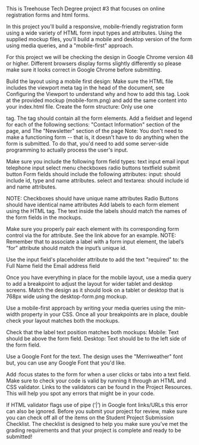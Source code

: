 This is Treehouse Tech Degree project #3 that focuses on online registration forms and html forms.

In this project you'll build a responsive, mobile-friendly registration form using a wide variety of HTML form input types and attributes. Using the supplied mockup files, you'll build a mobile and desktop version of the form using media queries, and a "mobile-first" approach.

For this project we will be checking the design in Google Chrome version 48 or higher. Different browsers display forms slightly differently so please make sure it looks correct in Google Chrome before submitting.

Build the layout using a mobile first design:
Make sure the HTML file includes the viewport meta tag in the head of the document, see Configuring the Viewport to understand why and how to add this tag.
Look at the provided mockup (mobile-form.png) and add the same content into your index.html file.
Create the form structure:
Only use one <form> tag. The <form> tag should contain all the form elements. Add a fieldset and legend for each of the following sections:
"Contact Information" section of the page, and
The "Newsletter" section of the page
Note: You don't need to make a functioning form -- that is, it doesn't have to do anything when the form is submitted. To do that, you'd need to add some server-side programming to actually process the user's input.

Make sure you include the following form field types:
text input
email input
telephone input
select menu
checkboxes
radio buttons
textfield
submit button
Form fields should include the following attributes:
input: should include id, type and name attributes.
select and textarea: should include id and name attributes.

NOTE:
Checkboxes should have unique name attributes
Radio Buttons should have identical name attributes
Add labels to each form element using the HTML <label> tag. The text inside the labels should match the names of the form fields in the mockups.
	
Make sure you properly pair each <label> element with its corresponding form control via the for attribute. See the link above for an example.
NOTE: Remember that to associate a label with a form input element, the label’s “for” attribute should match the input’s unique id.

Use the input field's placeholder attribute to add the text "required" to:
the Full Name field
the Email address field

Once you have everything in place for the mobile layout, use a media query to add a breakpoint to adjust the layout for wider tablet and desktop screens.
Match the design as it should look on a tablet or desktop that is 768px wide using the desktop-form.png mockup.

Use a mobile-first approach by writing your media queries using the min-width property in your CSS.
Once all your breakpoints are in place, double check your layout matches both the mockups.

Check that the label text position matches both mockups:
Mobile: Text should be above the form field.
Desktop: Text should be to the left side of the form field.

Use a Google Font for the text. The design uses the "Merriweather" font but, you can use any Google Font that you'd like.

Add :focus states to the form for when a user clicks or tabs into a text field.
Make sure to check your code is valid by running it through an HTML and CSS validator.
Links to the validators can be found in the Project Resources. This will help you spot any errors that might be in your code.


If HTML validator flags use of pipe (‘|’) in Google font links/URLs this error can also be ignored.
Before you submit your project for review, make sure you can check off all of the items on the Student Project Submission Checklist. The checklist is designed to help you make sure you’ve met the grading requirements and that your project is complete and ready to be submitted!
